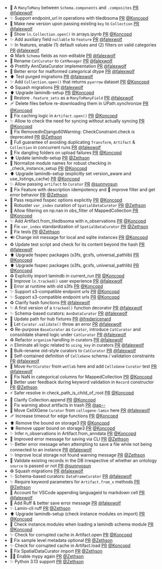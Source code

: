 - 🎨 A `ManyToMany` between `Schema.components` and `.composites` [PR](https://github.com/laminlabs/lamindb/pull/2473) [@falexwolf](https://github.com/falexwolf)
- ✨ Support endpoint_url in operations with tiledbsoma [PR](https://github.com/laminlabs/lamindb/pull/2476) [@Koncopd](https://github.com/Koncopd)
- 🚸 Make new version upon passing existing `key` to `Collection` [PR](https://github.com/laminlabs/lamindb/pull/2474) [@falexwolf](https://github.com/falexwolf)
- 📝 Show `ln.Collection.open()` in arrays.ipynb [PR](https://github.com/laminlabs/lamindb/pull/2472) [@Koncopd](https://github.com/Koncopd)
- ✨ Add auxiliary field `nullable` to `Feature` [PR](https://github.com/laminlabs/lamindb/pull/2471) [@falexwolf](https://github.com/falexwolf)
- ✨ In features, enable (1) default values and (2) filters on valid categories [PR](https://github.com/laminlabs/lamindb/pull/2469) [@falexwolf](https://github.com/falexwolf)
- ♻️ Mark `Schema` fields as non-editable [PR](https://github.com/laminlabs/lamindb/pull/2468) [@falexwolf](https://github.com/falexwolf)
- 🚚 Rename `CatCurator` to `CatManager` [PR](https://github.com/laminlabs/lamindb/pull/2467) [@falexwolf](https://github.com/falexwolf)
- ♻️ Prettify AnnDataCurator implementation [PR](https://github.com/laminlabs/lamindb/pull/2466) [@falexwolf](https://github.com/falexwolf)
- 🚸 Better error for malformed categorical dtype [PR](https://github.com/laminlabs/lamindb/pull/2465) [@falexwolf](https://github.com/falexwolf)
- ⬆️ Test purged migrations [PR](https://github.com/laminlabs/lamindb/pull/2464) [@falexwolf](https://github.com/falexwolf)
- ✨ Add `Collection.open()` that returns `pyarrow` dataset [PR](https://github.com/laminlabs/lamindb/pull/2462) [@Koncopd](https://github.com/Koncopd)
- ♻️ Squash migrations [PR](https://github.com/laminlabs/lamindb/pull/2457) [@falexwolf](https://github.com/falexwolf)
- ⬆️ Upgrade lamindb-setup [PR](https://github.com/laminlabs/lamindb/pull/2460) [@Koncopd](https://github.com/Koncopd)
- 🚚 Restore `.feature_sets` as a `ManyToManyField` [PR](https://github.com/laminlabs/lamindb/pull/2453) [@falexwolf](https://github.com/falexwolf)
- 🩹 Delete files before re-downloading them in UPath.synchronize [PR](https://github.com/laminlabs/lamindb-setup/pull/970) [@Koncopd](https://github.com/Koncopd)
- 🐛 Fix caching logic in `Artifact.open()` [PR](https://github.com/laminlabs/lamindb/pull/2454) [@Koncopd](https://github.com/Koncopd)
- ✨ Allow to check the need for syncing without actually syncing [PR](https://github.com/laminlabs/lamindb-setup/pull/969) [@Koncopd](https://github.com/Koncopd)
- 🚸 Fix RemovedInDjango60Warning: CheckConstraint.check is deprecated [PR](https://github.com/laminlabs/lamindb/pull/2446) [@Zethson](https://github.com/Zethson)
- 🚸 Full guarantee of avoiding duplicating `Transform`, `Artifact` & `Collection` in concurrent runs [PR](https://github.com/laminlabs/lamindb/pull/2432) [@falexwolf](https://github.com/falexwolf)
- 🐛 Fix dangling folders on upload failures [PR](https://github.com/laminlabs/lamindb/pull/2448) [@Koncopd](https://github.com/Koncopd)
- ⬆️ Update lamindb-setup [PR](https://github.com/laminlabs/lamindb/pull/2449) [@Zethson](https://github.com/Zethson)
- 🐛 Normalize module names for robust checking in _check_instance_setup [PR](https://github.com/laminlabs/lamindb-setup/pull/967) [@Koncopd](https://github.com/Koncopd)
- ⬆️ Upgrade lamindb-setup (explicitly set version_aware and use_listings_cache) [PR](https://github.com/laminlabs/lamindb/pull/2445) [@Koncopd](https://github.com/Koncopd)
- ✨ Allow passing `artifact` to `Curator` [PR](https://github.com/laminlabs/lamindb/pull/2441) [@sunnyosun](https://github.com/sunnyosun)
- 🐛 Fix Feature with description idempotency and 🚸 improve filter and get error behavior [PR](https://github.com/laminlabs/lamindb/pull/2442) [@Zethson](https://github.com/Zethson)
- 🦺 Pass required fsspec options explicitly [PR](https://github.com/laminlabs/lamindb-setup/pull/966) [@Koncopd](https://github.com/Koncopd)
- 🐛 Robuster `var_index` curation of `SpatialDataCurator` [PR](https://github.com/laminlabs/lamindb/pull/2444) [@Zethson](https://github.com/Zethson)
- 🐛 Allow filtering on np.nan in obs_filter of MappedCollection [PR](https://github.com/laminlabs/lamindb/pull/2443) [@Koncopd](https://github.com/Koncopd)
- ✨ Add Artifact.from_tiledbsoma with n_observations [PR](https://github.com/laminlabs/lamindb/pull/2438) [@Koncopd](https://github.com/Koncopd)
- 🐛 Fix `var_index` standardization of `SpatialDataCurator` [PR](https://github.com/laminlabs/lamindb/pull/2433) [@Zethson](https://github.com/Zethson)
- 🐛 Fix tests [PR](https://github.com/laminlabs/lamin-cli/pull/114) [@Zethson](https://github.com/Zethson)
- 🔊 Change init message for local and sqlite instances [PR](https://github.com/laminlabs/lamindb-setup/pull/964) [@Koncopd](https://github.com/Koncopd)
- ♻️ Update test script and check for its content beyond the hash [PR](https://github.com/laminlabs/lamin-cli/pull/113) [@falexwolf](https://github.com/falexwolf)
- ⬆️ Upgrade fsspec packages (s3fs, gcsfs, universal_pathlib) [PR](https://github.com/laminlabs/lamindb/pull/2428) [@Koncopd](https://github.com/Koncopd)
- ⬆️ Upgrade fsspec packages (s3fs, gcsfs, universal_pathlib) [PR](https://github.com/laminlabs/lamindb-setup/pull/963) [@Koncopd](https://github.com/Koncopd)
- ♻️ Explicitly import lamindb in current_run [PR](https://github.com/laminlabs/lamindb/pull/2427) [@Koncopd](https://github.com/Koncopd)
- 🚸 Improve `ln.tracked()` user experience [PR](https://github.com/laminlabs/lamindb/pull/2426) [@falexwolf](https://github.com/falexwolf)
- 🥅 Error at runtime with old s3fs [PR](https://github.com/laminlabs/lamindb-setup/pull/962) [@Koncopd](https://github.com/Koncopd)
- ✨ Support s3-compatible endpoint urls [PR](https://github.com/laminlabs/lamindb/pull/2420) [@Koncopd](https://github.com/Koncopd)
- ✨ Support s3-compatible endpoint urls [PR](https://github.com/laminlabs/lamindb-setup/pull/958) [@Koncopd](https://github.com/Koncopd)
- ♻️ Clarify hash functions [PR](https://github.com/laminlabs/lamindb-setup/pull/960) [@falexwolf](https://github.com/falexwolf)
- ✨ A first version of a `tracked()` function decorator [PR](https://github.com/laminlabs/lamindb/pull/2422) [@falexwolf](https://github.com/falexwolf)
- ✨ Schema-based curators: `AnnDataCurator` [PR](https://github.com/laminlabs/lamindb/pull/2418) [@falexwolf](https://github.com/falexwolf)
- 🐛 Update path for hub fixtures [PR](https://github.com/laminlabs/lamindb-setup/pull/959) [@fredericenard](https://github.com/fredericenard)
- 🎨 Let `Curator.validate()` throw an error [PR](https://github.com/laminlabs/lamindb/pull/2417) [@falexwolf](https://github.com/falexwolf)
- ♻️ Re-purpose `BaseCurator` as `Curator`, introduce `CatCurator` and consolidate shared logic under `CatCurator` [PR](https://github.com/laminlabs/lamindb/pull/2416) [@falexwolf](https://github.com/falexwolf)
- ♻️ Refactor `organism` handling in curators [PR](https://github.com/laminlabs/lamindb/pull/2415) [@falexwolf](https://github.com/falexwolf)
- 🔥 Eliminate all logic related to `using_key` in curators [PR](https://github.com/laminlabs/lamindb/pull/2414) [@falexwolf](https://github.com/falexwolf)
- 🚚 Bulk-rename old-style curators to `CatCurator` [PR](https://github.com/laminlabs/lamindb/pull/2413) [@falexwolf](https://github.com/falexwolf)
- 🎨 Self-contained definition of `CellxGene` schema / validation constraints [PR](https://github.com/laminlabs/lamindb/pull/2412) [@falexwolf](https://github.com/falexwolf)
- 🚚 Move `PertCurator` from `wetlab` here and add `CellxGene` `Curator` test [PR](https://github.com/laminlabs/lamindb/pull/2408) [@falexwolf](https://github.com/falexwolf)
- 🐛 Fix NaN in categorical columns for MappedCollection [PR](https://github.com/laminlabs/lamindb/pull/2411) [@Koncopd](https://github.com/Koncopd)
- 🚸 Better user feedback during keyword validation in `Record` constructor [PR](https://github.com/laminlabs/lamindb/pull/2402) [@Zethson](https://github.com/Zethson)
- ⚡️ Safer resolve in check_path_is_child_of_root [PR](https://github.com/laminlabs/lamindb/pull/2409) [@Koncopd](https://github.com/Koncopd)
- 📝 Clarify Collection.append [PR](https://github.com/laminlabs/lamindb/pull/2407) [@Koncopd](https://github.com/Koncopd)
- 🚸 Fix warning about artifacts in trash [PR](https://github.com/laminlabs/lamindb/pull/2406) [@ap--](https://github.com/ap--)
- 🚚 Move CellXGene `Curator` from `cellxgene-lamin` here [PR](https://github.com/laminlabs/lamindb/pull/2403) [@falexwolf](https://github.com/falexwolf)
- 🩹 Increase timeout for edge functions [PR](https://github.com/laminlabs/lamindb-setup/pull/957) [@Koncopd](https://github.com/Koncopd)
- ⬆️ Remove the bound on storage3 [PR](https://github.com/laminlabs/lamindb/pull/2405) [@Koncopd](https://github.com/Koncopd)
- ⬆️ Remove upper bound on storage3 [PR](https://github.com/laminlabs/lamindb-setup/pull/956) [@Koncopd](https://github.com/Koncopd)
- ✨ Infer n_observations in Artifact.from_anndata [PR](https://github.com/laminlabs/lamindb/pull/2404) [@Koncopd](https://github.com/Koncopd)
- 🚸 Improved error message for saving via CLI [PR](https://github.com/laminlabs/lamindb/pull/2379) [@Zethson](https://github.com/Zethson)
- ✨ Better error message when attempting to save a file while not being connected to an instance [PR](https://github.com/laminlabs/lamin-cli/pull/105) [@falexwolf](https://github.com/falexwolf)
- ✨ Improve local storage not found warning message [PR](https://github.com/laminlabs/lamindb-setup/pull/955) [@Zethson](https://github.com/Zethson)
- 🚸 Validate existing records in the DB irrespective of whether an ontology `source` is passed or not [PR](https://github.com/laminlabs/lamindb/pull/2370) [@sunnyosun](https://github.com/sunnyosun)
- ♻️ Squash migrations [PR](https://github.com/laminlabs/lamindb/pull/2367) [@falexwolf](https://github.com/falexwolf)
- ✨ Schema-based curators: `DataFrameCurator` [PR](https://github.com/laminlabs/lamindb/pull/2388) [@falexwolf](https://github.com/falexwolf)
- ✨ Require keyword parameters for `Artifact.from_x` methods [PR](https://github.com/laminlabs/lamindb/pull/2401) [@Zethson](https://github.com/Zethson)
- 🐛 Account for VSCode appending languageid to markdown cell [PR](https://github.com/laminlabs/lamin-cli/pull/110) [@falexwolf](https://github.com/falexwolf)
- :art: Add Ruff & better save error message [PR](https://github.com/laminlabs/lamin-cli/pull/106) [@falexwolf](https://github.com/falexwolf)
- ✨ Lamin-cli ruff [PR](https://github.com/laminlabs/lamindb/pull/2398) [@Zethson](https://github.com/Zethson)
- ⬆️ Upgrade lamindb-setup (check instance modules on import) [PR](https://github.com/laminlabs/lamindb/pull/2393) [@Koncopd](https://github.com/Koncopd)
- 🥅 Check instance.modules when loading a lamindb schema module [PR](https://github.com/laminlabs/lamindb-setup/pull/946) [@Koncopd](https://github.com/Koncopd)
- ✨ Check for corrupted cache in Artifact.open [PR](https://github.com/laminlabs/lamindb/pull/2395) [@Koncopd](https://github.com/Koncopd)
- 🐛 Fix sample level metadata optional [PR](https://github.com/laminlabs/lamindb/pull/2391) [@Zethson](https://github.com/Zethson)
- ✨ Check for corrupted cache in Artifact.load [PR](https://github.com/laminlabs/lamindb/pull/2386) [@Koncopd](https://github.com/Koncopd)
- 🐛 Fix SpatialDataCurator import [PR](https://github.com/laminlabs/lamindb/pull/2387) [@Zethson](https://github.com/Zethson)
- 🧑‍💻 Enable mypy again [PR](https://github.com/laminlabs/lamindb/pull/2382) [@Zethson](https://github.com/Zethson)
- ✨ Python 3.13 support [PR](https://github.com/laminlabs/lamindb/pull/2371) [@Zethson](https://github.com/Zethson)
